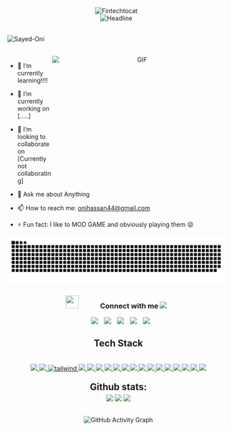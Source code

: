 <div align=center>
        <img src="https://octodex.github.com/images/Fintechtocat.png" alt="Fintechtocat" height="200">
</div>
<div align=center>
        <img src="https://readme-typing-svg.herokuapp.com?font=Lobster&size=32&color=F70499&center=true&vCenter=true&width=600&lines=Hi+there+I'm+Oni+%F0%9F%91%8B;Web+Developer;Front-End+Programer;Problem+Solver;Open-Source+Enthusiast" alt="Headline" />
</div>
<br/>

<p align="left"> <img src="https://komarev.com/ghpvc/?username=Sayed-Oni&label=Profile%20views&color=FF0049&style=for-the-badge" alt="Sayed-Oni" /> </p>
<br/>
<a target="_blank" align="center">
  <img align="right" top="500" height="300" width="400" alt="GIF" src="https://media.giphy.com/media/SWoSkN6DxTszqIKEqv/giphy.gif">
</a>

<div style="text-align: start;">

- 🌱  I’m currently learning!!!!
	
- 🔭 I’m currently working on [.....]

- 👯 I’m looking to collaborate on [Currently not collaborating] 

- 💬 Ask me about Anything 

- 📫 How to reach me: onihassan44@gmail.com 

- ⚡ Fun fact: I like to MOD GAME and obviously playing them 😝 

<!-- - 🤝 I’m available for freelancing. -->

<!-- - 📄 Know about my experiences <a href="" target="blank">Resume</a> -->
</div>

<div align="center">
	<a href="">
	  	<img  src="https://raw.githubusercontent.com/platane/snk/output/github-contribution-grid-snake.svg"
		  	alt="snake" /></a>
</div>

<h3 align="center" > <img src="https://media.giphy.com/media/iY8CRBdQXODJSCERIr/giphy.gif" width="30" height="30" style="margin-right: 50px;">Connect with me <img src="https://github.com/abdoachhoubi/abdoachhoubi/blob/main/gifs/Hi.gif" width="30"> </h3>

<p align="center">

 <div align="center"  class="icons-social" style="margin-left: 10px;">
	 <a style="margin-left: 10px;" target="_blank" href="https://github.com/Sayed-Oni">
		<img src="https://img.icons8.com/doodle/40/000000/github--v1.png"></a>
	 <a style="margin-left: 10px;"  target="_blank" href="https://www.linkedin.com/in/sayed-oni">
			<img src="https://img.icons8.com/doodle/40/000000/linkedin--v2.png"></a>
	 <a style="margin-left: 10px;" target="_blank" href="https://discord.gg/q8zVJrZJHE">
		<img src="https://img.icons8.com/doodle/48/000000/discord-logo.png"></a>
	 <a style="margin-left: 10px;" target="_blank" href="https://stackoverflow.com/users/15689358/noxx">
				<img src="https://img.icons8.com/external-tal-revivo-color-tal-revivo/40/000000/external-stack-overflow-is-a-question-and-answer-site-for-professional-logo-color-tal-revivo.png"></a>
	 <a style="margin-left: 10px;" target="_blank" href="https://www.reddit.com/user/SayedOni">
		<img src="https://img.icons8.com/doodle/48/000000/reddit--v4.png"></a>
<!-- 	   <a style="margin-left: 10px;" target="_blank" href="">
					<img src="https://img.icons8.com/external-sketchy-juicy-fish/0.6x/external-blog-online-services-sketchy-sketchy-juicy-fish.png"></a> -->
<!--         <a style="margin-left: 10px;" target="_blank" href="">
			<img src="https://img.icons8.com/doodle/40/000000/instagram-new--v2.png"></a> -->
<!-- 		<a style="margin-left: 10px;" target="_blank" href="">
			<img src="https://img.icons8.com/doodle/40/000000/twitter-squared--v2.png" ></a> -->
<!-- 		<a style="margin-left: 10px;" target="_blank" href="">
				<img src="https://img.icons8.com/doodle/40/000000/youtube--v2.png" ></a> -->

</p> 

<!-- <p align="left"> <a href="" target="blank"><img src="https://img.shields.io/twitter/follow/100rabhcsmc?logo=twitter&style=for-the-badge" alt="100rabhcsmc" /></a> </p> -->

## Tech Stack

<br />
<a href="https://www.w3schools.com/html/html_intro.asp" target="_blank"> <img src="https://img.icons8.com/color/48/000000/html-5.png"/> </a>
<a href="https://www.w3schools.com/css/" target="_blank"> <img src="https://img.icons8.com/color/48/000000/css3.png"/> </a>
<a href="https://tailwindcss.com/" target="_blank"> <img src="https://www.vectorlogo.zone/logos/tailwindcss/tailwindcss-icon.svg" alt="tailwind" width="40" height="40"/> </a>
<a href="https://getbootstrap.com" target="_blank"> <img src="https://img.icons8.com/color/48/000000/bootstrap.png"/> </a>
<!-- --><a href="https://sass-lang.com/" target="_blank"> <img src="https://icons8.com/icon/QBqFNfPPB2Kx/sass"/> </a>
<!-- -->
<a href="https://developer.mozilla.org/en-US/docs/Web/JavaScript" target="_blank"> <img src="https://img.icons8.com/color/48/000000/javascript--v2.png"/> </a>
<!-- --><a href="https://www.typescriptlang.org/" target="_blank"> <img src="https://icons8.com/icon/Xf1sHBmY73hA/typescript"/> </a>
<a href="https://nodejs.org/en/" target="_blank"> <img src="https://img.icons8.com/fluency/48/000000/node-js.png"/> </a>
<!-- --><a href="https://expressjs.com/" target="_blank"> <img src="https://icons8.com/icon/kg46nzoJrmTR/express-js"/> </a>
<a href="https://www.mongodb.com/" target="_blank"> <img src="https://img.icons8.com/color/48/000000/mongodb.png"/> </a>
<a href="https://firebase.google.com/" target="_blank"> <img src="https://img.icons8.com/color/48/000000/firebase.png"/> </a>
<a href="https://reactjs.org/" target="_blank"> <img src="https://img.icons8.com/dusk/48/000000/react.png"/> </a>
<!-- --><a href="https://redux.js.org/" target="_blank"> <img src="https://icons8.com/icon/b6vIINYN0kfW/redux-an-open-source-javascript-library-for-managing-application-state"/> </a>
<!-- --><a href="https://nextjs.org/" target="_blank"> <img src="https://icons8.com/icon/dszf1dqtMYml/unit"/> </a>
<!--
![ChartJs]<a href="" target="_blank"> <img src=""/> </a>
![Vercel]<a href="" target="_blank"> <img src=""/> </a>
![JEST]<a href="" target="_blank"> <img src=""/> </a>
![Ruby]<a href="" target="_blank"> <img src=""/> </a>
![Shell Scripting]<a href="" target="_blank"> <img src=""/> </a>
-->
<!-- -->
<a href="https://www.figma.com/" target="_blank"> <img src="https://img.icons8.com/color/48/000000/figma--v2.png"/> </a>
<!-- --><a href="https://www.netlify.com/" target="_blank"> <img src="https://icons8.com/icon/YsPdguLCFOMH/netlify-a-cloud-computing-company-that-offers-hosting-and-serverless-backend-services-for-static-websites."/> </a>
<!-- --><a href="https://www.markdownguide.org/" target="_blank"> <img src="https://icons8.com/icon/50145/markdown"/> </a>
<!-- --><a href="https://www.notion.so/" target="_blank"> <img src="https://icons8.com/icon/FUwceJUAs8kb/notion"/> </a>
<br />
<br />

<div align="center">
	<h2 align="center" style="margin: 5px 10px;">Github stats:</h2> 
	<img width="48%" src="https://github-readme-stats.vercel.app/api?username=Sayed-Oni&show_icons=true&theme=merko&hide_border=true" />
	<img width="48%" src="https://github-readme-streak-stats.herokuapp.com?user=Sayed-Oni&theme=merko&hide_border=true" />
	<img width="48%" src="https://github-readme-stats.vercel.app/api/top-langs/?username=Sayed-Oni&langs_count=8&layout=compact&theme=merko">
</div>
<br />

<!-- [![trophy](https://github-profile-trophy.vercel.app/?username=Sayed-Oni)](https://github.com/ryo-ma/github-profile-trophy) -->

![GitHub Activity Graph](https://activity-graph.herokuapp.com/graph?username=Sayed-Oni&custom_title=Oni's%20Contribution%20Graph&theme=react-dark) 
